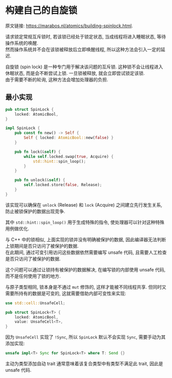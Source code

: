 # 构建自己的自旋锁

原文链接: <https://marabos.nl/atomics/building-spinlock.html>.

请求锁定常规互斥锁时, 若该锁已经处于锁定状态, 当成线程将进入睡眠状态, 等待操作系统的唤醒.  
然而操作系统并不会在该锁被释放后立即唤醒线程, 所以这种方法会引入一定的延迟.

自旋锁 (spin lock) 是一种专门用于解决该问题的互斥锁. 这种锁不会让线程进入休眠状态, 而是会不断尝试上锁. 一旦锁被释放, 就会立即尝试锁定该锁.  
由于需要不断的轮询, 这种方法会增加处理器的负担.

## 最小实现

```rs
pub struct SpinLock {
    locked: AtomicBool,
}

impl SpinLock {
    pub const fn new() -> Self {
        Self { locked: AtomicBool::new(false) }
    }

    pub fn lock(&self) {
        while self.locked.swap(true, Acquire) {
            std::hint::spin_loop();
        }
    }

    pub fn unlock(&self) {
        self.locked.store(false, Release);
    }
}
```

该实现可以确保在 `unlock` (Release) 和 `lock` (Acquire) 之间建立先行发生关系, 防止被锁保护的数据出现竞争.

其中 `std::hint::spin_loop()` 用于生成特殊的指令, 使处理器可以针对这种特殊用例做优化.

与 C++ 中的锁相似, 上面实现的锁并没有明确被保护的数据, 因此编译器无法判断上锁期间是否只访问了被保护的数据.  
在此期间, 通过可变引用访问这些数据依然需要编写 unsafe 代码, 且需要人工检查是否只访问了被保护的数据.

这个问题可以通过让锁持有被保护的数据解决, 在编写锁的内部使用 unsafe 代码, 而不是任何使用了锁的地方.

与原子类型相同, 锁本身是不通过 `mut` 修饰的, 这样才能被不同线程共享. 但同时又需要所持有的数据是可变的, 这就需要借助内部可变性来实现:

```rs
use std::cell::UnsafeCell;

pub struct SpinLock<T> {
    locked: AtomicBool,
    value: UnsafeCell<T>,
}
```

因为 `UnsafeCell` 实现了 `!Sync`, 所以 `SpinLock` 默认不会实现 `Sync`, 需要手动为其添加实现:

```rs
unsafe impl<T> Sync for SpinLock<T> where T: Send {}
```

主动为类型添加自动 trait 通常意味着该复合类型中有类型不满足此 trait, 因此是 unsafe 代码.
